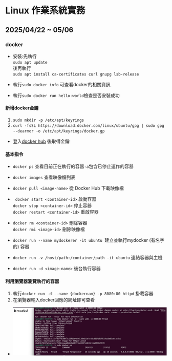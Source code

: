 # Linux 作業系統實務 

## 2025/04/22 ~ 05/06

### docker
+ 安裝:先執行  
`sudo apt update`  
後再執行  
`sudo apt install ca-certificates curl gnupg lsb-release` 

+ 執行`sudo docker info` 可查看docker的相關資訊
+ 執行`sudo docker run hello-world`檢查是否安裝成功

#### 新增docker金鑰
1. `sudo mkdir -p /etc/apt/keyrings`
2. `curl -fsSL https://download.docker.com/linux/ubuntu/gpg | sudo gpg --dearmor -o /etc/apt/keyrings/docker.gp`
+ 登入[docker hub](https://docs.docker.com/engine/install/ubuntu/ "Title") 後取得金鑰
#### 基本指令
+ `docker ps` 查看目前正在執行的容器`-a`包含已停止運作的容器

+ `docker images` 查看映像檔列表

+ `docker pull <image-name>` 從 Docker Hub 下載映像檔  

+ ` docker start <container-id>` 啟動容器  
  `docker stop <container-id>` 停止容器  
  `docker restart <container-id>` 重啟容器  

+ `docker rm <container-id>` 刪除容器  
  `docker rmi <image-id>` 刪除映像檔 

+ `docker run --name mydockerer -it ubuntu `建立並執行mydocker (有名字的) 容器
   
+ `docker run -v /host/path:/container/path -it ubuntu` 連結容器與主機

+ `docker run -d <image-name>` 後台執行容器
#### 利用瀏覽器瀏覽執行的容器
1.  執行`docker run -d --name {dockernam} -p 8080:80 httpd` 掛載容器
2.  在瀏覽器輸入docker回應的網址即可查看
+ ![alt text](image-1.png)
